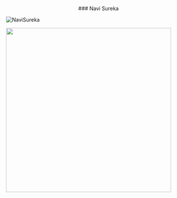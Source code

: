 

 
    
<p align="center">
    ### Navi Sureka
    <p align="left"> <img src="https://komarev.com/ghpvc/?username=23navi&label=Profile%20views&color=0e75b6&style=flat" alt="NaviSureka" /> </p>
    <img src="https://github-readme-streak-stats.herokuapp.com/?user=23navi" max-width="100%" width="450px">
</p>
